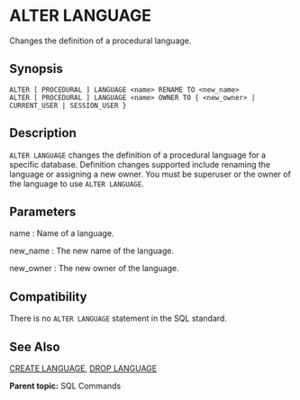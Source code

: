 # ALTER LANGUAGE

Changes the definition of a procedural language.

## Synopsis

``` {#sql_command_synopsis}
ALTER [ PROCEDURAL ] LANGUAGE <name> RENAME TO <new_name>
ALTER [ PROCEDURAL ] LANGUAGE <name> OWNER TO { <new_owner> | CURRENT_USER | SESSION_USER }
```

## Description

`ALTER LANGUAGE` changes the definition of a procedural language for a specific database. Definition changes supported include renaming the language or assigning a new owner. You must be superuser or the owner of the language to use `ALTER LANGUAGE`.

## Parameters

name
:   Name of a language.

new_name
:   The new name of the language.

new_owner
:   The new owner of the language.

## Compatibility

There is no `ALTER LANGUAGE` statement in the SQL standard.

## See Also

[CREATE LANGUAGE](CREATE_LANGUAGE.html), [DROP LANGUAGE](DROP_LANGUAGE.html)

**Parent topic:** SQL Commands

